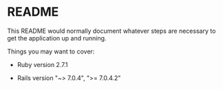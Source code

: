 # README

This README would normally document whatever steps are necessary to get the
application up and running.

Things you may want to cover:

* Ruby version  2.7.1

* Rails version "~> 7.0.4", ">= 7.0.4.2"
